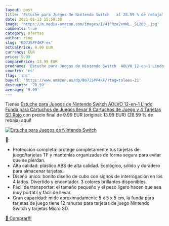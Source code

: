 ```yaml
---
layout: post
title: 'Estuche para Juegos de Nintendo Switch   al 28.59 % de rebaja'
date: 2021-01-13 15:50:38
image: 'https://m.media-amazon.com/images/I/41PRze2vmWL._SL200_.jpg'
comments: true
category: ofertas
author: ring
slug: 'B07J5PF4KF-es'
actualPrice: 9.99 EUR
currency: EUR
price: 9.99
comparePrice: 13.99 EUR
prodname: 'Estuche para Juegos de Nintendo Switch  AOLVO 12-en-1 Lindo Funda para Cartuchos de Juegos llevar 8 Cartuchos de Juego y 4 Tarjetas SD  Rojo '
country: 'es'
flag: '🇪🇸'
buyurl: 'https://www.amazon.es/dp/B07J5PF4KF/?tag=tolees-21'
descuento: '28.59'
average: '9.99'
---
```


Tienes [Estuche para Juegos de Nintendo Switch  AOLVO 12-en-1 Lindo Funda para Cartuchos de Juegos llevar 8 Cartuchos de Juego y 4 Tarjetas SD  Rojo ](https://www.amazon.es/dp/B07J5PF4KF/?tag=tolees-21) con precio final de  9.99 EUR (original: 13.99 EUR) (28.59 %  de rebaja) aqui!

[![Estuche para Juegos de Nintendo Switch  ](https://m.media-amazon.com/images/I/41PRze2vmWL._SL200_.jpg)](https://www.amazon.es/dp/B07J5PF4KF/?tag=tolees-21)

🔎:

- Protección completa: protege completamente tus tarjetas de juego/tarjetas TF y mantenlas organizadas de forma segura para evitar que se pierdan.
- Alta calidad: plástico ABS de alta calidad. Ecológico, sólido y duradero para almacenar tarjetas.
- Diseño único: bonito diseño de cubo con signos de interrogación en los 4 lados. Divertido y encantador. 3 colores brillantes disponibles.
- Fácil de transportar: el tamaño pequeño y el peso ligero hacen que sea muy portátil y fácil de llevar.
- Gran capacidad: mide aproximadamente 5 x 5 x 5 cm, la funda para tarjetas de juego tiene 12 ranuras para tarjetas de juego Nintendo Switch y tarjetas Micro SD.

[🛒 Comprar!!!](https://www.amazon.es/dp/B07J5PF4KF/?tag=tolees-21)
